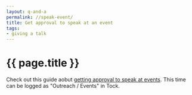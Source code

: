 ```yaml
---
layout: q-and-a
permalink: //speak-event/
title: Get approval to speak at an event
tags:
- giving a talk
---
```

# {{ page.title }}

Check out this guide aobut [getting approval to speak at events](https://docs.google.com/a/gsa.gov/document/d/1OjxymrHIU1VREv93HrG1sESzyrtx8B2kl_Ey4IL_4xc/edit). This time can be logged as "Outreach / Events" in Tock.
